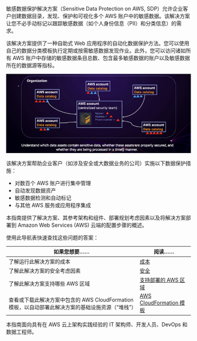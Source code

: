 敏感数据保护解决方案（Sensitive Data Protection on AWS, SDP）允许企业客户创建数据目录，发现、保护和可视化多个 AWS 账户中的敏感数据。该解决方案让您不必手动标记以跟踪敏感数据（如个人身份信息（PII）和分类信息）的需求。

该解决方案提供了一种自助式 Web 应用程序的自动化数据保护方法。您可以使用自己的数据分类模板执行定期或按需敏感数据发现作业。此外，您可以访问诸如所有 AWS 账户中存储的敏感数据条目总数、包含最多敏感数据的账户以及敏感数据所在的数据源等指标。

![工作原理](images/how-sdps-works.png)

该解决方案帮助企业客户（如涉及安全或大数据业务的公司）实施以下数据保护措施：

- 对数百个 AWS 账户进行集中管理
- 自动发现数据资产
- 敏感数据检测和自动标记
- 与其他 AWS 服务或应用程序集成

本指南提供了解决方案、其参考架构和组件、部署规划考虑因素以及将解决方案部署到 Amazon Web Services (AWS) 云端的配置步骤的概述。

使用此导航表快速查找这些问题的答案：

| 如果您想要…… | 阅读…… |
|----------|--------|
| 了解运行此解决方案的成本 | [成本](./plan-deployment/cost.md) |
| 了解此解决方案的安全考虑因素 | [安全](./plan-deployment/security.md) |
| 了解此解决方案支持哪些 AWS 区域 | [支持部署的 AWS 区域](./plan-deployment/regions.md) |
| 查看或下载此解决方案中包含的 AWS CloudFormation 模板，以自动部署此解决方案的基础设施资源（“堆栈”） | [AWS CloudFormation 模板](./deployment/template.md) |

本指南面向具有在 AWS 云上架构实践经验的 IT 架构师、开发人员、DevOps 和数据工程师。